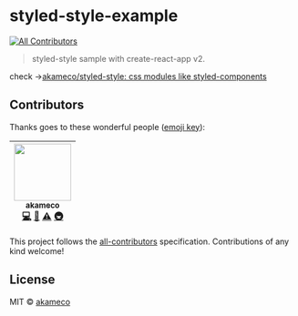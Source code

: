 # styled-style-example
[![All Contributors](https://img.shields.io/badge/all_contributors-1-orange.svg?style=flat-square)](#contributors)

>  styled-style sample with create-react-app v2.

check →[akameco/styled-style: css modules like styled-components](https://github.com/akameco/styled-style)

## Contributors

Thanks goes to these wonderful people ([emoji key](https://github.com/kentcdodds/all-contributors#emoji-key)):

<!-- ALL-CONTRIBUTORS-LIST:START - Do not remove or modify this section -->
<!-- prettier-ignore -->
| [<img src="https://avatars2.githubusercontent.com/u/4002137?v=4" width="100px;"/><br /><sub><b>akameco</b></sub>](http://akameco.github.io)<br />[💻](https://github.com/akameco/styled-style-example/commits?author=akameco "Code") [📖](https://github.com/akameco/styled-style-example/commits?author=akameco "Documentation") [⚠️](https://github.com/akameco/styled-style-example/commits?author=akameco "Tests") [🚇](#infra-akameco "Infrastructure (Hosting, Build-Tools, etc)") |
| :---: |
<!-- ALL-CONTRIBUTORS-LIST:END -->

This project follows the [all-contributors](https://github.com/kentcdodds/all-contributors) specification. Contributions of any kind welcome!

## License

MIT © [akameco](http://akameco.github.io)
